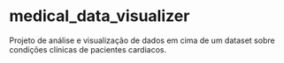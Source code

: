 # medical_data_visualizer
Projeto de análise e visualização de dados em cima de um dataset sobre condições clínicas de pacientes cardiacos.
